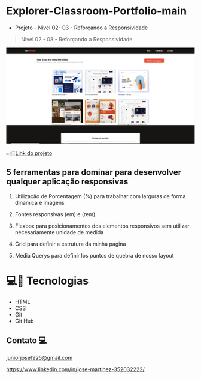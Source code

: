 # Explorer-Classroom-Portfolio-main

- Projeto - Nivel 02-  03 - Reforçando a Responsividade

> Nivel 02 - 03 - Reforçando a Responsividade

![preview](./.github/cover.png)

👉🏼[Link do projeto](https://explorer-classroom-portfolio-main.vercel.app/)


## 5 ferramentas para dominar  para desenvolver qualquer aplicação responsivas

1. Utilização de Porcentagem (%) para trabalhar com larguras de forma dinamica e imagens

2. Fontes responsivas (em) e (rem)

3. Flexbox para posicionamentos dos elementos responsivos sem utilizar necesariamente unidade de medida

4. Grid para definir a estrutura da minha pagina

5. Media Querys para definir los puntos de quebra de nosso layout 


#  💻🔧 Tecnologias

- HTML
- CSS
- Git
- Git Hub


## Contato 💻

juniorjose1925@gmail.com


https://www.linkedin.com/in/jose-martinez-352032222/
